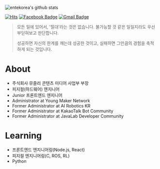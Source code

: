 ![entekorea's github stats](https://github-readme-stats.vercel.app/api?username=entekorea&show_icons=true)

[![Hits](https://hits.seeyoufarm.com/api/count/incr/badge.svg?url=https%3A%2F%2Fgithub.com%2Fentekorea)](https://hits.seeyoufarm.com) [![Facebook Badge](https://img.shields.io/badge/facebook-1877f2?style=flat-square&logo=facebook&logoColor=white&link=https://www.facebook.com/entekorea)](https://www.facebook.com/entekorea) [![Gmail Badge](https://img.shields.io/badge/Gmail-d14836?style=flat-square&logo=Gmail&logoColor=white&link=mailto:entekorea@gmail.com)](mailto:entekorea@gmail.com)

> 모든 일에 있어서, '절대'라는 것은 없습니다. 불가능할 것 같은 일일지라도 우선 부딛혀보고 판단합니다.
> 
> 성공하면 자신의 한계를 깨는데 성공한 것이고, 실패하면 그만큼의 경험을 축적하게 되는 것입니다.

# About
- 주식회사 뮤즐리 콘텐츠 미디어 사업부 부장
- 피지컬(하드웨어) 엔지니어
- Junior 프론트엔드 엔지니어
- Administrator at Young Maker Network
- Former Administrator at AI Robotics KR
- Former Administrator at KakaoTalk Bot Community
- Former Administrator at JavaLab Developer Community


# Learning
- 프론트엔드 엔지니어링(Node.js, React)
- 피지컬 엔지니어링(C, ROS, RL)
- Python

<!--
**Entekorea/entekorea** is a ✨ _special_ ✨ repository because its `README.md` (this file) appears on your GitHub profile.

Here are some ideas to get you started:

- 🌱 I’m currently learning ...
- 👯 I’m looking to collaborate on ...
- 🤔 I’m looking for help with ...
- 💬 Ask me about ...
- 📫 How to reach me: ...
- 😄 Pronouns: ...
- ⚡ Fun fact: ...
-->
